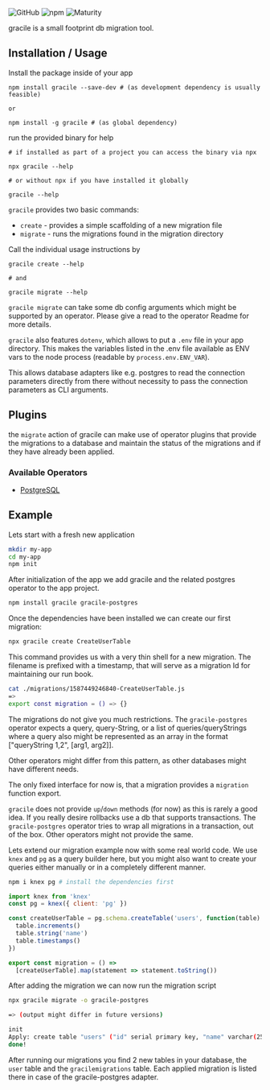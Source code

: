 ![GitHub](https://img.shields.io/github/license/mechanoid/gracile)
![npm](https://img.shields.io/npm/v/gracile)
![Maturity](https://img.shields.io/badge/maturity-alpha-lightgrey)

gracile is a small footprint db migration tool.

## Installation / Usage

Install the package inside of your app

```
npm install gracile --save-dev # (as development dependency is usually feasible)

or

npm install -g gracile # (as global dependency)
```

run the provided binary for help

```
# if installed as part of a project you can access the binary via npx

npx gracile --help

# or without npx if you have installed it globally

gracile --help
```

`gracile` provides two basic commands:

- `create` - provides a simple scaffolding of a new migration file
- `migrate` - runs the migrations found in the migration directory

Call the individual usage instructions by

```
gracile create --help

# and

gracile migrate --help
```

`gracile migrate` can take some db config arguments which might be supported
by an operator. Please give a read to the operator Readme for more details.

`gracile` also features `dotenv`, which allows to put a `.env` file in your
app directory. This makes the variables listed in the .env file available
as ENV vars to the node process (readable by `process.env.ENV_VAR`).

This allows database adapters like e.g. postgres to read the connection parameters
directly from there without necessity to pass the connection parameters as CLI arguments.

## Plugins

the `migrate` action of gracile can make use of operator plugins
that provide the migrations to a database and maintain the status
of the migrations and if they have already been applied.

### Available Operators

- [PostgreSQL](https://github.com/mechanoid/gracile-postgres)

## Example

Lets start with a fresh new application

```bash
mkdir my-app
cd my-app
npm init
```

After initialization of the app we add gracile and the
related postgres operator to the app project.

```bash
npm install gracile gracile-postgres
```

Once the dependencies have been installed we can create our first migration:

```bash
npx gracile create CreateUserTable
```

This command provides us with a very thin shell for a new migration.
The filename is prefixed with a timestamp, that will serve as a migration Id
for maintaining our run book.

```bash
cat ./migrations/1587449246840-CreateUserTable.js
=>
export const migration = () => {}
```

The migrations do not give you much restrictions. The `gracile-postgres` operator
expects a query, query-String, or a list of queries/queryStrings where a query
also might be represented as an array in the format ["queryString $1,$2", [arg1, arg2]].

Other operators might differ from this pattern, as other databases might have different needs.

The only fixed interface for now is, that a migration provides a `migration` function export.

`gracile` does not provide `up`/`down` methods (for now) as this is rarely a
good idea. If you really desire rollbacks use a db that supports transactions.
The `gracile-postgres` operator tries to wrap all migrations in a transaction,
out of the box. Other operators might not provide the same.

Lets extend our migration example now with some real world code. We use `knex` and `pg`
as a query builder here, but you might also want to create your queries
either manually or in a completely different manner.

```bash
npm i knex pg # install the dependencies first
```

```javascript
import knex from 'knex'
const pg = knex({ client: 'pg' })

const createUserTable = pg.schema.createTable('users', function(table) {
  table.increments()
  table.string('name')
  table.timestamps()
})

export const migration = () =>
  [createUserTable].map(statement => statement.toString())
```

After adding the migration we can now run the migration script

```bash
npx gracile migrate -o gracile-postgres

=> (output might differ in future versions)

init
Apply: create table "users" ("id" serial primary key, "name" varchar(255), "created_at" timestamptz, "updated_at" timestamptz)
done!
```

After running our migrations you find 2 new tables in your database, the `user` table and the `gracilemigrations` table.
Each applied migration is listed there in case of the gracile-postgres adapter.
